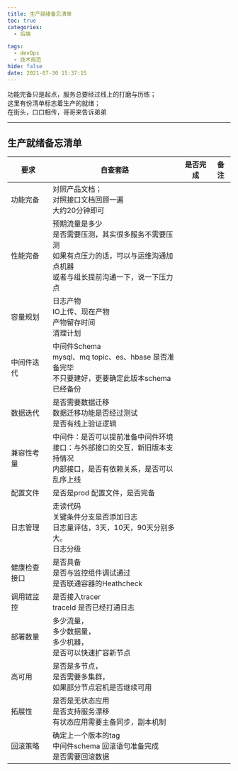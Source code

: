 ```yaml
---
title: 生产就绪备忘清单
toc: true
categories:
  - 后端

tags:
  - devOps
  - 技术规范
hide: false
date: 2021-07-30 15:37:15
---
```




功能完备只是起点，服务总要经过线上的打磨与历练； <br>这里有份清单标志着生产的就绪； <br>在街头，口口相传，哥哥来告诉弟弟

<!-- more -->

------



## 生产就绪备忘清单





| 要求         | 自查套路                                                     | 是否完成 | 备注 |
| ------------ | ------------------------------------------------------------ | -------- | ---- |
| 功能完备     | 对照产品文档；<br />对照接口文档回顾一遍<br />大约20分钟即可 |          |      |
| 性能完备     | 预期流量是多少<br />是否需要压测，其实很多服务不需要压测<br />如果有点压力的话，可以与运维沟通加点机器<br />或者与组长提前沟通一下，说一下压力点 |          |      |
| 容量规划     | 日志产物<br />IO上传、现在产物<br />产物留存时间<br />清理计划 |          |      |
| 中间件迭代   | 中间件Schema<br />mysql、mq topic、es、hbase 是否准备完毕<br />不只要建好，更要确定此版本schema已经备份 |          |      |
| 数据迭代     | 是否需要数据迁移<br />数据迁移功能是否经过测试<br />是否有线上验证逻辑 |          |      |
| 兼容性考量   | 中间件：是否可以提前准备中间件环境<br />接口：与外部接口的交互，新旧版本支持情况<br />内部接口，是否有依赖关系，是否可以乱序上线 |          |      |
| 配置文件     | 是否是prod 配置文件，是否完备                                |          |      |
| 日志管理     | 走读代码<br />关键条件分支是否添加日志<br>日志量评估，3天，10天，90天分别多大。<br/>日志分级 |          |      |
| 健康检查接口 | 是否具备<br />是否与监控组件调试通过<br />是否联通容器的Heathcheck |          |      |
| 调用链监控   | 是否接入tracer <br />traceId 是否已经打通日志                |          |      |
| 部署数量     | 多少流量，<br/>多少数据量，<br/>多少机器，<br/>是否可以快速扩容新节点 |          |      |
| 高可用       | 是否是多节点，<br/>是否需要多集群，<br />如果部分节点宕机是否继续可用 |          |      |
| 拓展性       | 是否是无状态应用<br />是否支持服务漂移<br/>有状态应用需要主备同步，副本机制 |          |      |
| 回滚策略     | 确定上一个版本的tag<br>中间件schema 回滚语句准备完成<br />是否需要回滚数据 |          |      |

